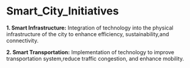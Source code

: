 # Smart_City_Initiatives

**1. Smart Infrastructure:**
     Integration of technology into the physical infrastructure of the city to enhance efficiency, sustainability,and connectivity.

**2. Smart Transportation:**
     Implementation of technology to improve transportation system,reduce traffic congestion, and enhance mobility.
